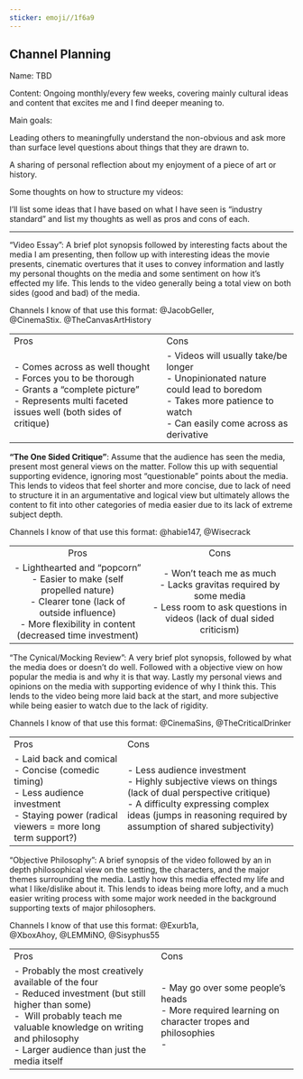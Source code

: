 ```yaml
---
sticker: emoji//1f6a9
---
```

## Channel Planning

Name: TBD

Content: Ongoing monthly/every few weeks, covering mainly cultural ideas and content that excites me and I find deeper meaning to. 

Main goals: 

Leading others to meaningfully understand the non-obvious and ask more than surface level questions about things that they are drawn to. 

A sharing of personal reflection about my enjoyment of a piece of art or history. 

Some thoughts on how to structure my videos: 

I’ll list some ideas that I have based on what I have seen is “industry standard” and list my thoughts as well as pros and cons of each. 

---
“Video Essay”: A brief plot synopsis followed by interesting facts about the media I am presenting, then follow up with interesting ideas the movie presents, cinematic overtures that it uses to convey information and lastly my personal thoughts on the media and some sentiment on how it’s effected my life. This lends to the video generally being a total view on both sides (good and bad) of the media. 

Channels I know of that use this format: @JacobGeller, @CinemaStix. @TheCanvasArtHistory

|                                                                                                                                                                    |                                                                                                                                                                  |
| ------------------------------------------------------------------------------------------------------------------------------------------------------------------ | ---------------------------------------------------------------------------------------------------------------------------------------------------------------- |
| Pros                                                                                                                                                               | Cons                                                                                                                                                             |
| - Comes across as well thought <br>- Forces you to be thorough<br>- Grants a “complete picture”<br>- Represents multi faceted issues well (both sides of critique) | - Videos will usually take/be longer<br>- Unopinionated nature could lead to boredom<br>- Takes more patience to watch<br>- Can easily come across as derivative                                                                                                                                                                   |                                                                                                                                                                  |

  

**“The One Sided Critique”**: Assume that the audience has seen the media, present most general views on the matter. Follow this up with sequential supporting evidence, ignoring most “questionable” points about the media. This lends to videos that feel shorter and more concise, due to lack of need to structure it in an argumentative and logical view but ultimately allows the content to fit into other categories of media easier due to its lack of extreme subject depth. 

Channels I know of that use this format: @habie147, @Wisecrack  

|                                                                                                                                                                                     |                                                                                                                                              |
|:-----------------------------------------------------------------------------------------------------------------------------------------------------------------------------------:|:--------------------------------------------------------------------------------------------------------------------------------------------:|
|                                                                                        Pros                                                                                         |                                                                     Cons                                                                     |
| - Lighthearted and “popcorn”<br>- Easier to make (self propelled nature)<br>- Clearer tone (lack of outside influence)<br>- More flexibility in content (decreased time investment) | - Won’t teach me as much<br>- Lacks gravitas required by some media<br>- Less room to ask questions in videos (lack of dual sided criticism) |

“The Cynical/Mocking Review”: A very brief plot synopsis, followed by what the media does or doesn’t do well. Followed with a objective view on how popular the media is and why it is that way. Lastly my personal views and opinions on the media with supporting evidence of why I think this. This lends to the video being more laid back at the start, and more subjective while being easier to watch due to the lack of rigidity. 

Channels I know of that use this format: @CinemaSins, @TheCriticalDrinker  

|   |   |
|---|---|
|Pros|Cons|
|- Laid back and comical<br>- Concise (comedic timing)<br>- Less audience investment<br>- Staying power (radical viewers = more long term support?)|- Less audience investment<br>- Highly subjective views on things (lack of dual perspective critique)<br>- A difficulty expressing complex ideas (jumps in reasoning required by assumption of shared subjectivity)|

  

“Objective Philosophy”: A brief synopsis of the video followed by an in depth philosophical view on the setting, the characters, and the major themes surrounding the media. Lastly how this media effected my life and what I like/dislike about it. This lends to ideas being more lofty, and a much easier writing process with some major work needed in the background supporting texts of major philosophers. 

Channels I know of that use this format: @Exurb1a, @XboxAhoy, @LEMMiNO, @Sisyphus55  

|   |   |
|---|---|
|Pros|Cons|
|- Probably the most creatively available of the four<br>- Reduced investment (but still higher than some)<br>-  Will probably teach me valuable knowledge on writing and philosophy<br>- Larger audience than just the media itself|- May go over some people’s heads<br>- More required learning on character tropes and philosophies<br>-|